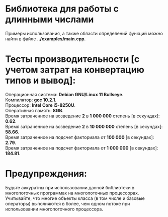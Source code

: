 # Библиотека для работы с длинными числами<br>
Примеры использования, а также области определений функций можно найти в файле **../examples/main.cpp**.<br>
# Тесты производительности [с учетом затрат на конвертацию типов и вывод]:<br>
Операционная система: **Debian GNU/Linux 11 Bullseye**.<br>
Компилятор: **gcc 10.2.1**.<br>
Процессор: **Intel Core i5-8250U**.<br>
Оперативная память: **8GB**.<br>
Время затраченное на возведение **2** в **1 000 000** степень [в секундах]: **0.62**.<br>
Время затраченное на возведение **2** в **10 000 000** степень [в секундах]: **58.66**.<br>
Время затраченное на подсчет факториала от **100 000** [в секундах]: **2.79**.<br>
Время затраченное на подсчет факториала от **1 000 000** [в секундах]: **184.81**.<br>
# Предупреждения:<br>
Будьте аккуратны при использовании данной библиотеки в многопоточных программах на многопоточных процессорах. Учитывайте, что многие объекты класса (в том числе и базовые операторы) выполняются в более, чем одном потоке при использовании многопоточного процессора.